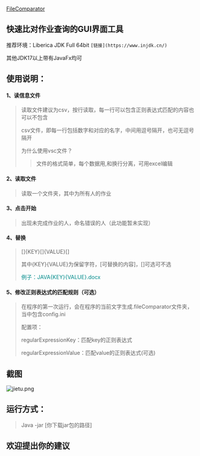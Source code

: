 [FileComparator](https://github.com/s0uths1de/FileComparator/blob/main/README.md)

## 快速比对作业查询的GUI界面工具

推荐环境：Liberica JDK Full 64bit `[链接](https://www.injdk.cn/)`

其他JDK17以上带有JavaFx均可

## 使用说明：

#### 1、读信息文件

> 读取文件建议为csv，按行读取，每一行可以包含正则表达式匹配的内容也可以不包含
> 
> csv文件，即每一行包括数字和对应的名字，中间用逗号隔开，也可无逗号隔开
> 
> 为什么使用vsc文件？
> 
>> 文件的格式简单，每个数据用,和换行分离，可用excel编辑

#### 2、读取文件

> 读取一个文件夹，其中为所有人的作业

#### 3、点击开始

> 出现未完成作业的人，命名错误的人（此功能暂未实现）

#### 4、替换

> []{KEY}[]{VALUE}[]
>
> 其中{KEY}{VALUE}为保留字符，[可替换的内容]，[]可选可不选
> 
> <p style="color: darkcyan">例子：JAVA{KEY}{VALUE}.docx<p/>
>

#### 5、修改正则表达式的匹配规则（可选）

> 在程序的第一次运行，会在程序的当前文字生成.fileComparator文件夹，当中包含config.ini
> 
> 配置项：
> 
> regularExpressionKey：匹配key的正则表达式
> 
> regularExpressionValue：匹配value的正则表达式(可选)

## 截图

![jietu.png](src/main/resources/top/s0uths1de/filecomparator/assets//jietu.png)

## 运行方式：

>Java -jar [你下载jar包的路径]

## 欢迎提出你的建议